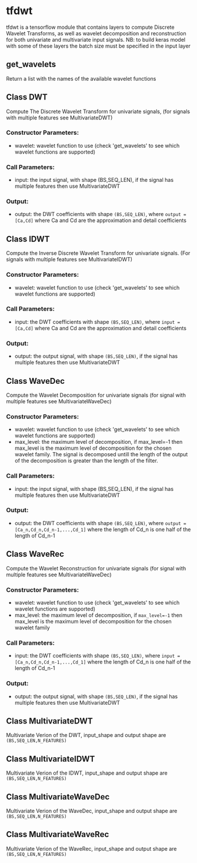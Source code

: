 # tfdwt
tfdwt is a tensorflow module that contains layers to compute Discrete Wavelet Transforms, as well as
wavelet decomposition and reconstruction for both univariate and multivariate input signals.
NB: to build keras model with some of these layers the batch size must be specified in the
input layer

## get_wavelets
Return a list with the names of the available wavelet functions

## Class DWT
Compute The Discrete Wavelet Transform for univariate signals,
(for signals with multiple features see MultivariateDWT)
### Constructor Parameters:
- wavelet: wavelet function to use (check 'get_wavelets' to see which wavelet functions are supported)
### Call Parameters:
- input: the input signal, with shape (BS,SEQ_LEN), if the signal has 
                multiple features then use MultivariateDWT
### Output:
- output: the DWT coefficients with shape `(BS,SEQ_LEN)`, where
                `output = [Ca,Cd]` where Ca and Cd are the approximation and detail coefficients 

## Class IDWT
Compute the Inverse Discrete Wavelet Transform for univariate signals. (For
signals with multiple features see MultivariateIDWT)
### Constructor Parameters:
- wavelet: wavelet function to use (check 'get_wavelets' to see which wavelet functions are supported)
### Call Parameters:
- input: the DWT coefficients with shape `(BS,SEQ_LEN)`, where
                `input = [Ca,Cd]` where Ca and Cd are the approximation and detail coefficients
### Output:
- output: the output signal, with shape `(BS,SEQ_LEN)`, if the signal has 
                multiple features then use MultivariateDWT

## Class WaveDec
Compute the Wavelet Decomposition for univariate signals (for signal with multiple features
see MultivariateWaveDec)
### Constructor Parameters:
- wavelet: wavelet function to use (check 'get_wavelets' to see which wavelet functions are supported)
- max_level: the maximum level of decomposition, if max_level=-1
                    then max_level is the maximum level of decomposition
                    for the chosen wavelet family. The signal is decomposed untill
                    the length of the output of the decomposition is greater than the
                    length of the filter.
### Call Parameters:
- input: the input signal, with shape (BS,SEQ_LEN), if the signal has 
                multiple features then use MultivariateDWT
### Output:
- output: the DWT coefficients with shape `(BS,SEQ_LEN)`, where
                `output = [Ca_n,Cd_n,Cd_n-1,...,Cd_1]` where the length of
                Cd_n is one half of the length of Cd_n-1

## Class WaveRec
Compute the Wavelet Reconstruction for univariate signals (for signal with multiple features
see MultivariateWaveDec)
### Constructor Parameters:
- wavelet: wavelet function to use (check 'get_wavelets' to see which wavelet functions are supported)
- max_level: the maximum level of decomposition, if `max_level=-1`
                    then max_level is the maximum level of 
                    decomposition for the chosen wavelet family
### Call Parameters:
- input: the DWT coefficients with shape `(BS,SEQ_LEN)`, where
                `input = [Ca_n,Cd_n,Cd_n-1,...,Cd_1]` where the length of
                Cd_n is one half of the length of Cd_n-1
### Output:
- output: the output signal, with shape `(BS,SEQ_LEN)`, if the signal has 
                multiple features then use MultivariateDWT

## Class MultivariateDWT
Multivariate Verion of the DWT, input_shape
and output shape are `(BS,SEQ_LEN,N_FEATURES)`

## Class MultivariateIDWT
Multivariate Verion of the IDWT, input_shape
and output shape are `(BS,SEQ_LEN,N_FEATURES)`

## Class MultivariateWaveDec
Multivariate Verion of the WaveDec, input_shape
and output shape are `(BS,SEQ_LEN,N_FEATURES)`

## Class MultivariateWaveRec
Multivariate Verion of the WaveRec, input_shape
and output shape are `(BS,SEQ_LEN,N_FEATURES)`

